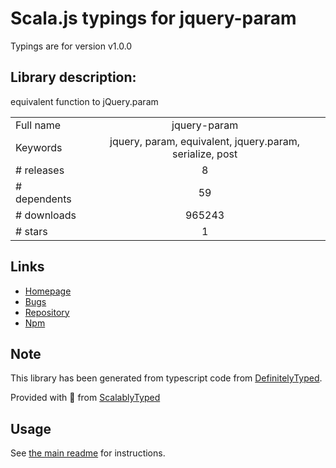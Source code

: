 
# Scala.js typings for jquery-param

Typings are for version v1.0.0

## Library description:
equivalent function to jQuery.param

|                    |                 |
| ------------------ | :-------------: |
| Full name          | jquery-param |
| Keywords           | jquery, param, equivalent, jquery.param, serialize, post |
| # releases         | 8 |
| # dependents       | 59 |
| # downloads        | 965243 |
| # stars            | 1 |

## Links
- [Homepage](https://github.com/knowledgecode/jquery-param)
- [Bugs](https://github.com/knowledgecode/jquery-param/issues)
- [Repository](https://github.com/knowledgecode/jquery-param)
- [Npm](https://www.npmjs.com/package/jquery-param)
    


## Note
This library has been generated from typescript code from [DefinitelyTyped](https://definitelytyped.org).

Provided with :purple_heart: from [ScalablyTyped](https://github.com/oyvindberg/ScalablyTyped)

## Usage
See [the main readme](../../readme.md) for instructions.


